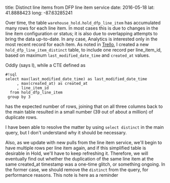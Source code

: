 title: Distinct line items from DFP line item service
date: 2016-05-18
lat: 41.8888423
long: -87.63285241

Over time, the table `warehouse_hold.hold_dfp_line_item` has accumulated many rows for each line item. In most cases this is due to changes in the line item configuration or status; it is also due to overlapping attempts to bring the data up-to-date. In any case, Analytics is interested only in the most recent record for each item. As noted in [Trello](https://trello.com/c/ygfrMXJr/615-warehouse-etl-investigate-and-fix-line-item-discrepancies-between-dfp-and-hold-dfp-line-item-table), I created a new `hold_dfp_line_item_distinct` table, to include one record per line_item_id, based on maximum `last_modified_date_time` and `created_at` values.

Oddly (says I), while a CTE defined as

```
#!sql
select max(last_modified_date_time) as last_modified_date_time
     , max(created_at) as created_at
     , line_item_id
  from hold_dfp_line_item
 group by 3
```
has the expected number of rows, joining that on all three columns back to the main table resulted in a small number (39 out of about a million) of duplicate rows.

I have been able to resolve the matter by using `select distinct`  in the main query, but I don't understand why it should be necessary.

Also, as we update with new pulls from the line item service, we'll begin to have multiple rows per line item again, and if this simplified table is desirable in Hold, we'll have to keep refreshing it. Therefore, we will eventually find out whether the duplication of the same line item at the same created_at timestamp was a one-time glitch, or something ongoing. In the former case, we should remove the `distinct` from the query, for performance reasons. This note is here as a reminder
